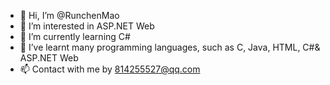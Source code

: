 - 👋 Hi, I’m @RunchenMao
- 👀 I’m interested in ASP.NET Web
- 🌱 I’m currently learning C#
- 💞️ I’ve learnt many programming languages, such as C, Java, HTML, C#& ASP.NET Web
- 📫 Contact with me by 814255527@qq.com

<!---
LuciferMRChaos/LuciferMRChaos is a ✨ special ✨ repository because its `README.md` (this file) appears on your GitHub profile.
You can click the Preview link to take a look at your changes.
--->
